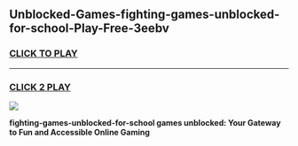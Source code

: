 
## Unblocked-Games-fighting-games-unblocked-for-school-Play-Free-3eebv
<h3>
<a href="https://premium76.site?title=fighting-games-unblocked-for-school&ref=24M">CLICK TO PLAY</a></h3>
<hr>

<h3>
<a href="https://premium76.site?title=fighting-games-unblocked-for-school&ref=24M">CLICK 2 PLAY</a>
  
</h3>

<a href="https://premium76.site?title=fighting-games-unblocked-for-school&ref=24M"><img src="https://clearcache.store/games.png"></a>


**fighting-games-unblocked-for-school games unblocked: Your Gateway to Fun and Accessible Online Gaming**
